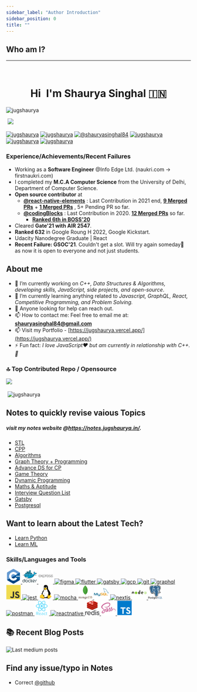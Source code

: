 ```yaml
---
sidebar_label: "Author Introduction"
sidebar_position: 0
title: ""
---
```


## Who am I?

---

<h1 align="center">Hi <img src="https://github.com/nixin72/nixin72/blob/master/wave.gif" height="60px" width="1px" /> I'm Shaurya Singhal 🇮🇳</h1>

<p align="left">

<img src="https://komarev.com/ghpvc/?username=jugshaurya&label=Profile Views&color=blue&style=flat-square" alt="jugshaurya" />

&nbsp;<a href="https://github.com/jugshaurya" target="_blank"><img src="https://img.shields.io/badge/GitHub-100000?style=for-the-badge&logo=github&logoColor=white" target="_blank"/></a>

</p>

<p align="left">
  <a href="https://twitter.com/jugshaurya" target="blank"><img align="center" src="https://raw.githubusercontent.com/rahuldkjain/github-profile-readme-generator/master/src/images/icons/Social/twitter.svg" alt="jugshaurya" height="30" width="40" /></a>
  <a href="https://www.linkedin.com/in/jugshaurya/" target="blank"><img align="center" src="https://raw.githubusercontent.com/rahuldkjain/github-profile-readme-generator/master/src/images/icons/Social/linked-in-alt.svg" alt="jugshaurya" height="30" width="40" /></a>
  <a href="https://medium.com/@shauryasinghal84" target="blank"><img align="center" src="https://raw.githubusercontent.com/rahuldkjain/github-profile-readme-generator/master/src/images/icons/Social/medium.svg" alt="@shauryasinghal84" height="30" width="40" /></a>
  <a href="https://www.codechef.com/users/jugshaurya" target="blank"><img align="center" src="https://cdn.jsdelivr.net/npm/simple-icons@3.1.0/icons/codechef.svg" alt="jugshaurya" height="30" width="40" /></a>
  <a href="https://codeforces.com/profile/jugshaurya" target="blank"><img align="center" src="https://raw.githubusercontent.com/rahuldkjain/github-profile-readme-generator/master/src/images/icons/Social/codeforces.svg" alt="jugshaurya" height="30" width="40" /></a>
  <a href="https://www.leetcode.com/jugshaurya" target="blank"><img align="center" src="https://raw.githubusercontent.com/rahuldkjain/github-profile-readme-generator/master/src/images/icons/Social/leet-code.svg" alt="jugshaurya" height="30" width="40" /></a>
</p>

### Experience/Achievements/Recent Failures

-   Working as a **Software Engineer** @Info Edge Ltd. (naukri.com -> firstnaukri.com)
-   I completed my **M.C.A Computer Science** from the University of Delhi, Department of Computer Science.
-   **Open source contributor** at
    -   [**@react-native-elements**](https://github.com/react-native-elements) : Last Contribution in 2021 end, [**9 Merged PRs**](https://github.com/react-native-elements/playground/commits?author=jugshaurya) + [**1 Merged PRs**](https://github.com/react-native-elements/react-native-elements/commits?author=jugshaurya) , 5+ Pending PR so far.
    -   [**@codingBlocks**](https://github.com/coding-blocks) : Last Contribution in 2020. [**12 Merged PRs**](https://github.com/coding-blocks/gondor/commits?author=jugshaurya) so far.
        -   [**Ranked 6th in BOSS'20**](https://boss.codingblocks.com/leaderboard/2020)
-   Cleared **Gate'21 with AIR 2547**.
-   **Ranked 632** in Google Roung H 2022, Google Kickstart.
-   Udacity Nanodegree Graduate | React
-   **Recent Failure: GSOC'21**. Couldn't get a slot. Will try again someday💎 as now it is open to everyone and not just students.

## About me

-   🔭 I’m currently working on _C++, Data Structures & Algorithms, developing skills, JavaScript, side projects, and open-source_.
-   🌱 I’m currently learning anything related to _Javascript, GraphQL, React, Competitive Programming, and Problem Solving._
-   🤔 Anyone looking for help can reach out.
-   📫 How to contact me: Feel free to email me at: **shauryasinghal84@gmail.com**
-   📫 Visit my Portfolio - [https://jugshaurya.vercel.app/](https://jugshaurya.vercel.app/)
-   ⚡ Fun fact: _I love JavaScript❤️ but am currently in relationship with C++.🤣_

### 🔝 Top Contributed Repo / Opensource

![](https://github-contributor-stats.vercel.app/api?username=jugshaurya&limit=5&theme=light&combine_all_yearly_contributions=true)

<p>&nbsp;<img align="center" src="https://github-readme-stats.vercel.app/api?username=jugshaurya&theme=light&hide_border=true&include_all_commits=true&count_private=true&show_icons=true" alt="jugshaurya" /></p>

## Notes to quickly revise vaious Topics

##### visit my notes website @https://notes.jugshaurya.in/.

-   [STL](https://notes.jugshaurya.vercel.app/docs/stl)
-   [CPP](https://notes.jugshaurya.vercel.app/docs/cpp)
-   [Algorithms](https://notes.jugshaurya.vercel.app/docs/algo)
-   [Graph Theory + Programming](https://notes.jugshaurya.vercel.app/docs/graphs)
-   [Advance DS for CP](https://notes.jugshaurya.vercel.app/docs/advance-ds_approaches)
-   [Game Theory](https://notes.jugshaurya.vercel.app/docs/gameTheory)
-   [Dynamic Programming](https://notes.jugshaurya.vercel.app/docs/dp)
-   [Maths & Aptitude](https://notes.jugshaurya.vercel.app/docs/maths-and-aptitude)
-   [Interview Question List](https://notes.jugshaurya.vercel.app/docs/questions)
-   [Gatsby](https://notes.jugshaurya.vercel.app/docs/gatsby)
-   [Postgresql](https://notes.jugshaurya.vercel.app/docs/postgresql)

## Want to learn about the Latest Tech?

-   [Learn Python](https://github.com/jugshaurya/Learn-Python/tree/master/1-Learn-Python)
-   [Learn ML](https://github.com/jugshaurya/Machine-Learning)

### Skills/Languages and Tools

<p align="left"> 
  <a href="https://www.w3schools.com/cpp/" target="_blank" rel="noreferrer"> <img src="https://raw.githubusercontent.com/devicons/devicon/master/icons/cplusplus/cplusplus-original.svg" alt="cplusplus" width="40" height="40"/> </a> <a href="https://www.docker.com/" target="_blank" rel="noreferrer"> <img src="https://raw.githubusercontent.com/devicons/devicon/master/icons/docker/docker-original-wordmark.svg" alt="docker" width="40" height="40"/> </a> <a href="https://expressjs.com" target="_blank" rel="noreferrer"> <img src="https://raw.githubusercontent.com/devicons/devicon/master/icons/express/express-original-wordmark.svg" alt="express" width="40" height="40"/> </a> <a href="https://www.figma.com/" target="_blank" rel="noreferrer"> <img src="https://www.vectorlogo.zone/logos/figma/figma-icon.svg" alt="figma" width="40" height="40"/> </a> <a href="https://flutter.dev" target="_blank" rel="noreferrer"> <img src="https://www.vectorlogo.zone/logos/flutterio/flutterio-icon.svg" alt="flutter" width="40" height="40"/> </a> <a href="https://www.gatsbyjs.com/" target="_blank" rel="noreferrer"> <img src="https://www.vectorlogo.zone/logos/gatsbyjs/gatsbyjs-icon.svg" alt="gatsby" width="40" height="40"/> </a> <a href="https://cloud.google.com" target="_blank" rel="noreferrer"> <img src="https://www.vectorlogo.zone/logos/google_cloud/google_cloud-icon.svg" alt="gcp" width="40" height="40"/> </a> <a href="https://git-scm.com/" target="_blank" rel="noreferrer"> <img src="https://www.vectorlogo.zone/logos/git-scm/git-scm-icon.svg" alt="git" width="40" height="40"/> </a> <a href="https://graphql.org" target="_blank" rel="noreferrer"> <img src="https://www.vectorlogo.zone/logos/graphql/graphql-icon.svg" alt="graphql" width="40" height="40"/> </a> <a href="https://developer.mozilla.org/en-US/docs/Web/JavaScript" target="_blank" rel="noreferrer"> <img src="https://raw.githubusercontent.com/devicons/devicon/master/icons/javascript/javascript-original.svg" alt="javascript" width="40" height="40"/> </a> <a href="https://jestjs.io" target="_blank" rel="noreferrer"> <img src="https://www.vectorlogo.zone/logos/jestjsio/jestjsio-icon.svg" alt="jest" width="40" height="40"/> </a> <a href="https://www.linux.org/" target="_blank" rel="noreferrer"> <img src="https://raw.githubusercontent.com/devicons/devicon/master/icons/linux/linux-original.svg" alt="linux" width="40" height="40"/> </a> <a href="https://mochajs.org" target="_blank" rel="noreferrer"> <img src="https://www.vectorlogo.zone/logos/mochajs/mochajs-icon.svg" alt="mocha" width="40" height="40"/> </a> <a href="https://www.mongodb.com/" target="_blank" rel="noreferrer"> <img src="https://raw.githubusercontent.com/devicons/devicon/master/icons/mongodb/mongodb-original-wordmark.svg" alt="mongodb" width="40" height="40"/> </a> <a href="https://www.mysql.com/" target="_blank" rel="noreferrer"> <img src="https://raw.githubusercontent.com/devicons/devicon/master/icons/mysql/mysql-original-wordmark.svg" alt="mysql" width="40" height="40"/> </a> <a href="https://nextjs.org/" target="_blank" rel="noreferrer"> <img src="https://cdn.worldvectorlogo.com/logos/nextjs-2.svg" alt="nextjs" width="40" height="40"/> </a> <a href="https://nodejs.org" target="_blank" rel="noreferrer"> <img src="https://raw.githubusercontent.com/devicons/devicon/master/icons/nodejs/nodejs-original-wordmark.svg" alt="nodejs" width="40" height="40"/> </a> <a href="https://www.postgresql.org" target="_blank" rel="noreferrer"> <img src="https://raw.githubusercontent.com/devicons/devicon/master/icons/postgresql/postgresql-original-wordmark.svg" alt="postgresql" width="40" height="40"/> </a> <a href="https://postman.com" target="_blank" rel="noreferrer"> <img src="https://www.vectorlogo.zone/logos/getpostman/getpostman-icon.svg" alt="postman" width="40" height="40"/> </a> <a href="https://reactjs.org/" target="_blank" rel="noreferrer"> <img src="https://raw.githubusercontent.com/devicons/devicon/master/icons/react/react-original-wordmark.svg" alt="react" width="40" height="40"/> </a> <a href="https://reactnative.dev/" target="_blank" rel="noreferrer"> <img src="https://reactnative.dev/img/header_logo.svg" alt="reactnative" width="40" height="40"/> </a> <a href="https://redis.io" target="_blank" rel="noreferrer"> <img src="https://raw.githubusercontent.com/devicons/devicon/master/icons/redis/redis-original-wordmark.svg" alt="redis" width="40" height="40"/> </a> <a href="https://sass-lang.com" target="_blank" rel="noreferrer"> <img src="https://raw.githubusercontent.com/devicons/devicon/master/icons/sass/sass-original.svg" alt="sass" width="40" height="40"/> </a> <a href="https://www.typescriptlang.org/" target="_blank" rel="noreferrer"> <img src="https://raw.githubusercontent.com/devicons/devicon/master/icons/typescript/typescript-original.svg" alt="typescript" width="40" height="40"/> </a> 
</p>

## 📚 Recent Blog Posts

<img src="https://github-read-medium-git-main.pahlevikun.vercel.app/latest?limit=10&username=@shauryasinghal84&theme=dark" alt="Last medium posts">

<!-- -   [Learning Python — Starting with Data Types.](https://medium.com/@shauryasinghal84/learning-python-starting-with-data-types-bc215a24086a)
-   [Difference Between Some Terms that makes you a Better Developer](https://medium.com/@shauryasinghal84/difference-between-some-terms-that-makes-you-a-better-developer-e4da04a74925) -->

## Find any issue/typo in Notes

-   Correct [@github](https://github.com/jugshaurya/Notes/tree/main/docs)
